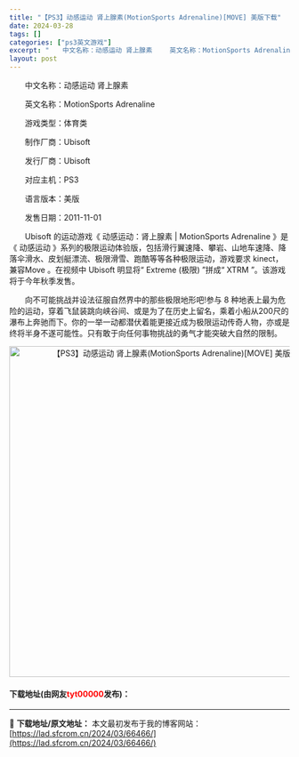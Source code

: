 ```yaml
---
title: "【PS3】动感运动 肾上腺素(MotionSports Adrenaline)[MOVE] 美版下载"
date: 2024-03-28
tags: []
categories: ["ps3英文游戏"]
excerpt: "　　中文名称：动感运动 肾上腺素 　　英文名称：MotionSports Adrenaline 　　游戏类型：体育类 　　制作厂商：Ubisoft 　　发行厂商：Ubisoft 　　对应主机：PS3 　　语言版本：美版 　　发售日期：2011-11-01 　　Ubisoft 的运动游戏《 动感运动：&hellip;"
layout: post
---
```


 <p>　　中文名称：动感运动 肾上腺素</p> <p>　　英文名称：MotionSports Adrenaline</p> <p>　　游戏类型：体育类</p> <p>　　制作厂商：Ubisoft</p> <p>　　发行厂商：Ubisoft</p> <p>　　对应主机：PS3</p> <p>　　语言版本：美版</p> <p>　　发售日期：2011-11-01</p> <p>　　Ubisoft 的运动游戏《 动感运动：肾上腺素 | MotionSports Adrenaline 》是《 动感运动 》系列的极限运动体验版，包括滑行翼速降、攀岩、山地车速降、降落伞滑水、皮划艇漂流、极限滑雪、跑酷等等各种极限运动，游戏要求 kinect，兼容Move 。在视频中 Ubisoft 明显将&ldquo; Extreme (极限) &rdquo;拼成&ldquo; XTRM &rdquo;。该游戏将于今年秋季发售。</p> <p>　　向不可能挑战并设法征服自然界中的那些极限地形吧!参与 8 种地表上最为危险的运动，穿着飞鼠装跳向峡谷间、或是为了在历史上留名，乘着小船从200尺的瀑布上奔驰而下。你的一举一动都潜伏着能更接近成为极限运动传奇人物，亦或是终将半身不遂可能性。只有敢于向任何事物挑战的勇气才能突破大自然的限制。</p> <p align="center"><img align="" border="0" src="https://lad.sfcrom.cn/wp-content/uploads/2024/03/20240328_66051bc23a326.jpg" width="595" alt="【PS3】动感运动 肾上腺素(MotionSports Adrenaline)[MOVE] 美版下载" /></p> <p><h4>下载地址(由网友<font color="red">tyt00000</font>发布)：</h4></p> 

---
📖 **下载地址/原文地址：** 本文最初发布于我的博客网站：[https://lad.sfcrom.cn/2024/03/66466/](https://lad.sfcrom.cn/2024/03/66466/)
